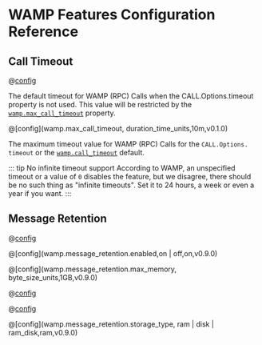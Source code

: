 # WAMP Features Configuration Reference



## Call Timeout

@[config](wamp.call_timeout,duration_time_units,30s,v0.1.0)

The default timeout for WAMP (RPC) Calls when the CALL.Options.timeout
property is not used. This value will be restricted by the
[`wamp.max_call_timeout`](#wamp.max_call_timeout) property.



@[config](wamp.max_call_timeout, duration_time_units,10m,v0.1.0)

The maximum timeout value for WAMP (RPC) Calls for the `CALL.Options.
timeout` or the [`wamp.call_timeout`](#wamp.call_timeout) default.

::: tip No infinite timeout support
According to WAMP, an unspecified timeout or a value of `0` disables the  feature, but we disagree, there should be no such thing as "infinite timeouts". Set it to 24 hours, a week or even a year if you want.
:::


## Message Retention

@[config](wamp.message_retention.default_ttl,time_duration_units,0,v0.9.0)

@[config](wamp.message_retention.enabled,on | off,on,v0.9.0)

@[config](wamp.message_retention.max_memory, byte_size_units,1GB,v0.9.0)

@[config](wamp.message_retention.max_message_size,byte_size_units,64KB,v0.9.0)

@[config](wamp.message_retention.max_messages,integer,1000000,v0.9.0)

@[config](wamp.message_retention.storage_type, ram | disk | ram_disk,ram,v0.9.0)



